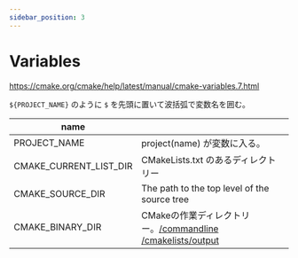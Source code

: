 ```yaml
---
sidebar_position: 3
---
```


# Variables

https://cmake.org/cmake/help/latest/manual/cmake-variables.7.html

`${PROJECT_NAME}` のように `$` を先頭に置いて波括弧で変数名を囲む。

| name                   |                                                                          |
|------------------------|--------------------------------------------------------------------------|
| PROJECT_NAME           | project(name) が変数に入る。                                             |
| CMAKE_CURRENT_LIST_DIR | CMakeLists.txt のあるディレクトリー                                      |
| CMAKE_SOURCE_DIR       | The path to the top level of the source tree                             |
| CMAKE_BINARY_DIR       | CMakeの作業ディレクトリー。[/commandline](/docs/commandline) [/cmakelists/output](/docs/cmakelists/output) |

